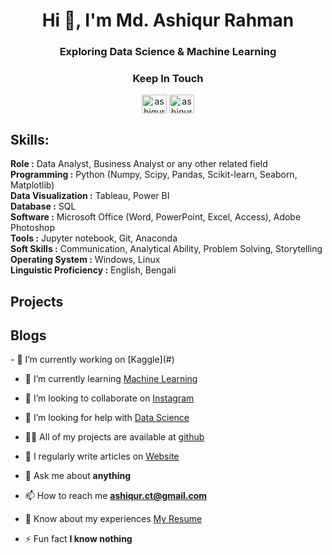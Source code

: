 

<h1 align="center">Hi 👋, I'm Md. Ashiqur Rahman</h1>
<!---===============================================================================================================================================---> 
<h3 align="center">Exploring Data Science & Machine Learning</h3>
<!---================================================================================================================================================---> 
<h3 align="center">Keep In Touch</h3>
<p align="center">
<a href="https://linkedin.com/in/ashiqur0202" target="blank"><img align="center" src="https://raw.githubusercontent.com/rahuldkjain/github-profile-readme-generator/master/src/images/icons/Social/linked-in-alt.svg" alt="ashiqur0202" height="30" width="40" /></a>
<a href="https://kaggle.com/ashiqur0202" target="blank"><img align="center" src="https://raw.githubusercontent.com/rahuldkjain/github-profile-readme-generator/master/src/images/icons/Social/kaggle.svg" alt="ashiqur0202" height="30" width="40" /></a>
</p>
<!---================================================================================================================================================---> 
<h2>Skills:</h2>
<p>
  <b> Role		:</b> Data Analyst, Business Analyst or any other related field<br>
  <b>Programming	 	:</b>  Python (Numpy, Scipy, Pandas, Scikit-learn, Seaborn, Matplotlib)<br>
  <b>Data Visualization	:</b>  Tableau, Power BI<br>
  <b>Database		:</b>  SQL<br>
  <b>Software		:</b>  Microsoft Office (Word, PowerPoint, Excel, Access), Adobe Photoshop<br>
  <b>Tools		:</b>  Jupyter notebook, Git, Anaconda<br>
  <b>Soft Skills		:</b>  Communication, Analytical Ability, Problem Solving, Storytelling<br>
  <b>Operating System 	:</b>  Windows, Linux<br>
  <b>Linguistic Proficiency 	:</b>  English, Bengali<br>
</p>
<!---================================================================================================================================================---> 
<h2 align="left">Projects</h2>
<!---================================================================================================================================================---> 
<h2 align="left">Blogs</h2>
<!---=================================================================================================================================================---> 
- 🔭 I’m currently working on [Kaggle](#)

- 🌱 I’m currently learning [Machine Learning](#)

- 👯 I’m looking to collaborate on [Instagram](#)

- 🤝 I’m looking for help with [Data Science](#)

- 👨‍💻 All of my projects are available at [github](github)

- 📝 I regularly write articles on [Website](https://www.ashiqnotes.com/)

- 💬 Ask me about **anything**

- 📫 How to reach me **ashiqur.ct@gmail.com**

- 📄 Know about my experiences [My Resume](#)

- ⚡ Fun fact **I know nothing**
<!---===============================================================================================================================================---> 
